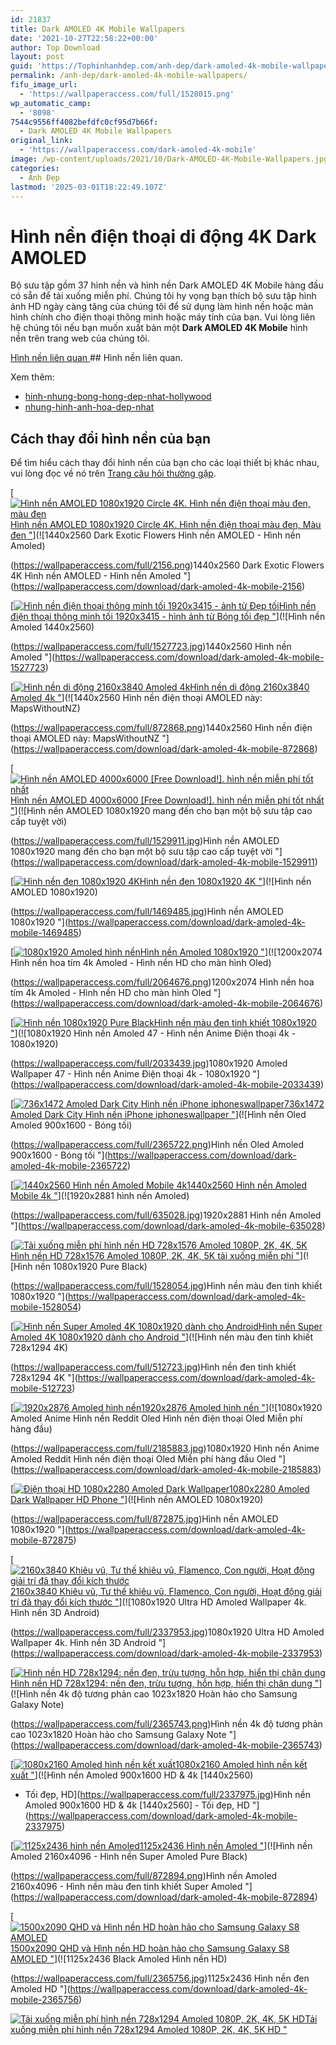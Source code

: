 ```yaml
---
id: 21837
title: Dark AMOLED 4K Mobile Wallpapers
date: '2021-10-27T22:58:22+00:00'
author: Top Download
layout: post
guid: 'https://Tophinhanhdep.com/anh-dep/dark-amoled-4k-mobile-wallpapers/'
permalink: /anh-dep/dark-amoled-4k-mobile-wallpapers/
fifu_image_url:
  - 'https://wallpaperaccess.com/full/1528015.png'
wp_automatic_camp:
  - '8098'
7544c9556ff4082befdfc0cf95d7b66f:
  - Dark AMOLED 4K Mobile Wallpapers
original_link:
  - 'https://wallpaperaccess.com/dark-amoled-4k-mobile'
image: /wp-content/uploads/2021/10/Dark-AMOLED-4K-Mobile-Wallpapers.jpg
categories:
  - Ảnh Đẹp
lastmod: '2025-03-01T18:22:49.107Z'
---
```

# Hình nền điện thoại di động 4K Dark AMOLED

Bộ sưu tập gồm 37 hình nền và hình nền Dark AMOLED 4K Mobile hàng đầu có sẵn để tải xuống miễn phí. Chúng tôi hy vọng bạn thích bộ sưu tập hình ảnh HD ngày càng tăng của chúng tôi để sử dụng làm hình nền hoặc màn hình chính cho điện thoại thông minh hoặc máy tính của bạn. Vui lòng liên hệ chúng tôi nếu bạn muốn xuất bản một **Dark AMOLED 4K Mobile** hình nền trên trang web của chúng tôi.

[Hình nền liên quan ](#related) ## Hình nền liên quan.

   
 Xem thêm:

   
- [hinh-nhung-bong-hong-dep-nhat-hollywood](https://tophinhanhdep.com/gai-xinh/hinh-nhung-bong-hong-dep-nhat-hollywood/)
- [nhung-hinh-anh-hoa-dep-nhat](https://tophinhanhdep.com/hinh-hoa-dep/nhung-hinh-anh-hoa-dep-nhat/)

## Cách thay đổi hình nền của bạn

Để tìm hiểu cách thay đổi hình nền của bạn cho các loại thiết bị khác nhau, vui lòng đọc về nó trên [Trang câu hỏi thường gặp](https://tophinhanhdep.com/faq/).

  
[[![Hình nền AMOLED 1080x1920 Circle 4K.  Hình nền điện thoại màu đen, màu đen](https://wallpaperaccess.com/full/1528015.png)Hình nền AMOLED 1080x1920 Circle 4K. Hình nền điện thoại màu đen, Màu đen "](https://wallpaperaccess.com/download/dark-amoled-4k-mobile-1528015)](![1440x2560 Dark Exotic Flowers Hình nền AMOLED - Hình nền Amoled)

(https://wallpaperaccess.com/full/2156.png)1440x2560 Dark Exotic Flowers 4K Hình nền AMOLED - Hình nền Amoled "](https://wallpaperaccess.com/download/dark-amoled-4k-mobile-2156)

[[![Hình nền điện thoại thông minh tối 1920x3415 - ảnh từ Đẹp tối](https://wallpaperaccess.com/full/943453.jpg)Hình nền điện thoại thông minh tối 1920x3415 - hình ảnh từ Bóng tối đẹp "](https://wallpaperaccess.com/download/dark-amoled-4k-mobile-943453)](![Hình nền Amoled 1440x2560)

(https://wallpaperaccess.com/full/1527723.jpg)1440x2560 Hình nền Amoled "](https://wallpaperaccess.com/download/dark-amoled-4k-mobile-1527723)

[[![Hình nền di động 2160x3840 Amoled 4k](https://wallpaperaccess.com/full/2365711.jpg)Hình nền di động 2160x3840 Amoled 4k "](https://wallpaperaccess.com/download/dark-amoled-4k-mobile-2365711)](![1440x2560 Hình nền điện thoại AMOLED này: MapsWithoutNZ)

(https://wallpaperaccess.com/full/872868.png)1440x2560 Hình nền điện thoại AMOLED này: MapsWithoutNZ "](https://wallpaperaccess.com/download/dark-amoled-4k-mobile-872868)

[[![Hình nền AMOLED 4000x6000 [Free Download!].  hình nền miễn phí tốt nhất](https://wallpaperaccess.com/full/1982613.jpg)Hình nền AMOLED 4000x6000 \[Free Download!\]. hình nền miễn phí tốt nhất "](https://wallpaperaccess.com/download/dark-amoled-4k-mobile-1982613)](![Hình nền AMOLED 1080x1920 mang đến cho bạn một bộ sưu tập cao cấp tuyệt vời)

(https://wallpaperaccess.com/full/1529911.jpg)Hình nền AMOLED 1080x1920 mang đến cho bạn một bộ sưu tập cao cấp tuyệt vời "](https://wallpaperaccess.com/download/dark-amoled-4k-mobile-1529911)

[[![Hình nền đen 1080x1920 4K](https://wallpaperaccess.com/full/2337954.jpg)Hình nền đen 1080x1920 4K "](https://wallpaperaccess.com/download/dark-amoled-4k-mobile-2337954)](![Hình nền AMOLED 1080x1920)

(https://wallpaperaccess.com/full/1469485.jpg)Hình nền AMOLED 1080x1920 "](https://wallpaperaccess.com/download/dark-amoled-4k-mobile-1469485)

[[![1080x1920 Amoled hình nền](https://wallpaperaccess.com/full/619701.jpg)Hình nền Amoled 1080x1920 "](https://wallpaperaccess.com/download/dark-amoled-4k-mobile-619701)](![1200x2074 Hình nền hoa tím 4k Amoled - Hình nền HD cho màn hình Oled)

(https://wallpaperaccess.com/full/2064676.png)1200x2074 Hình nền hoa tím 4k Amoled - Hình nền HD cho màn hình Oled "](https://wallpaperaccess.com/download/dark-amoled-4k-mobile-2064676)

[[![Hình nền 1080x1920 Pure Black](https://wallpaperaccess.com/full/1528051.jpg)Hình nền màu đen tinh khiết 1080x1920 "](https://wallpaperaccess.com/download/dark-amoled-4k-mobile-1528051)](![1080x1920 Hình nền Amoled 47 - Hình nền Anime Điện thoại 4k - 1080x1920)

(https://wallpaperaccess.com/full/2033439.jpg)1080x1920 Amoled Wallpaper 47 - Hình nền Anime Điện thoại 4k - 1080x1920 "](https://wallpaperaccess.com/download/dark-amoled-4k-mobile-2033439)

[[![736x1472 Amoled Dark City Hình nền iPhone iphoneswallpaper](https://wallpaperaccess.com/full/2365721.jpg)736x1472 Amoled Dark City Hình nền iPhone iphoneswallpaper "](https://wallpaperaccess.com/download/dark-amoled-4k-mobile-2365721)](![Hình nền Oled Amoled 900x1600 - Bóng tối)

(https://wallpaperaccess.com/full/2365722.png)Hình nền Oled Amoled 900x1600 - Bóng tối "](https://wallpaperaccess.com/download/dark-amoled-4k-mobile-2365722)

[[![1440x2560 Hình nền Amoled Mobile 4k](https://wallpaperaccess.com/full/2365723.jpg)1440x2560 Hình nền Amoled Mobile 4k "](https://wallpaperaccess.com/download/dark-amoled-4k-mobile-2365723)](![1920x2881 hình nền Amoled)

(https://wallpaperaccess.com/full/635028.jpg)1920x2881 Hình nền Amoled "](https://wallpaperaccess.com/download/dark-amoled-4k-mobile-635028)

[[![Tải xuống miễn phí hình nền HD 728x1576 Amoled 1080P, 2K, 4K, 5K](https://wallpaperaccess.com/full/2064675.jpg)Hình nền HD 728x1576 Amoled 1080P, 2K, 4K, 5K tải xuống miễn phí "](https://wallpaperaccess.com/download/dark-amoled-4k-mobile-2064675)](![Hình nền 1080x1920 Pure Black)

(https://wallpaperaccess.com/full/1528054.jpg)Hình nền màu đen tinh khiết 1080x1920 "](https://wallpaperaccess.com/download/dark-amoled-4k-mobile-1528054)

[[![Hình nền Super Amoled 4K 1080x1920 dành cho Android](https://wallpaperaccess.com/full/1528141.jpg)Hình nền Super Amoled 4K 1080x1920 dành cho Android "](https://wallpaperaccess.com/download/dark-amoled-4k-mobile-1528141)](![Hình nền màu đen tinh khiết 728x1294 4K)

(https://wallpaperaccess.com/full/512723.jpg)Hình nền đen tinh khiết 728x1294 4K "](https://wallpaperaccess.com/download/dark-amoled-4k-mobile-512723)

[[![1920x2876 Amoled hình nền](https://wallpaperaccess.com/full/1529944.jpg)1920x2876 Amoled hình nền "](https://wallpaperaccess.com/download/dark-amoled-4k-mobile-1529944)](![1080x1920 Amoled Anime Hình nền Reddit Oled Hình nền điện thoại Oled Miễn phí hàng đầu)

(https://wallpaperaccess.com/full/2185883.jpg)1080x1920 Hình nền Anime Amoled Reddit Hình nền điện thoại Oled Miễn phí hàng đầu Oled "](https://wallpaperaccess.com/download/dark-amoled-4k-mobile-2185883)

[[![Điện thoại HD 1080x2280 Amoled Dark Wallpaper](https://wallpaperaccess.com/full/1975216.jpg)1080x2280 Amoled Dark Wallpaper HD Phone "](https://wallpaperaccess.com/download/dark-amoled-4k-mobile-1975216)](![Hình nền AMOLED 1080x1920)

(https://wallpaperaccess.com/full/872875.jpg)Hình nền AMOLED 1080x1920 "](https://wallpaperaccess.com/download/dark-amoled-4k-mobile-872875)

[[![2160x3840 Khiêu vũ, Tư thế khiêu vũ, Flamenco, Con người, Hoạt động giải trí đã thay đổi kích thước](https://wallpaperaccess.com/full/1780080.jpg)2160x3840 Khiêu vũ, Tư thế khiêu vũ, Flamenco, Con người, Hoạt động giải trí đã thay đổi kích thước "](https://wallpaperaccess.com/download/dark-amoled-4k-mobile-1780080)](![1080x1920 Ultra HD Amoled Wallpaper 4k.  Hình nền 3D Android)

(https://wallpaperaccess.com/full/2337953.jpg)1080x1920 Ultra HD Amoled Wallpaper 4k. Hình nền 3D Android "](https://wallpaperaccess.com/download/dark-amoled-4k-mobile-2337953)

[[![Hình nền HD 728x1294: nền đen, trừu tượng, hỗn hợp, hiển thị chân dung](https://wallpaperaccess.com/full/1751970.jpg)Hình nền HD 728x1294: nền đen, trừu tượng, hỗn hợp, hiển thị chân dung "](https://wallpaperaccess.com/download/dark-amoled-4k-mobile-1751970)](![Hình nền 4k độ tương phản cao 1023x1820 Hoàn hảo cho Samsung Galaxy Note)

(https://wallpaperaccess.com/full/2365743.png)Hình nền 4k độ tương phản cao 1023x1820 Hoàn hảo cho Samsung Galaxy Note "](https://wallpaperaccess.com/download/dark-amoled-4k-mobile-2365743)

[[![1080x2160 Amoled hình nền kết xuất](https://wallpaperaccess.com/full/2127631.png)1080x2160 Amoled hình nền kết xuất "](https://wallpaperaccess.com/download/dark-amoled-4k-mobile-2127631)](![Hình nền Amoled 900x1600 HD & 4k [1440x2560)

 - Tối đẹp, HD](https://wallpaperaccess.com/full/2337975.jpg)Hình nền Amoled 900x1600 HD &amp; 4k \[1440x2560\] - Tối đẹp, HD "](https://wallpaperaccess.com/download/dark-amoled-4k-mobile-2337975)

[[![1125x2436 hình nền Amoled](https://wallpaperaccess.com/full/1528213.jpg)1125x2436 Hình nền Amoled "](https://wallpaperaccess.com/download/dark-amoled-4k-mobile-1528213)](![Hình nền Amoled 2160x4096 - Hình nền Super Amoled Pure Black)

(https://wallpaperaccess.com/full/872894.png)Hình nền Amoled 2160x4096 - Hình nền màu đen tinh khiết Super Amoled "](https://wallpaperaccess.com/download/dark-amoled-4k-mobile-872894)

[[![1500x2090 QHD và Hình nền HD hoàn hảo cho Samsung Galaxy S8 AMOLED](https://wallpaperaccess.com/full/2127655.jpg)1500x2090 QHD và Hình nền HD hoàn hảo cho Samsung Galaxy S8 AMOLED "](https://wallpaperaccess.com/download/dark-amoled-4k-mobile-2127655)](![1125x2436 Black Amoled Hình nền HD)

(https://wallpaperaccess.com/full/2365756.jpg)1125x2436 Hình nền đen Amoled HD "](https://wallpaperaccess.com/download/dark-amoled-4k-mobile-2365756)

[![Tải xuống miễn phí hình nền 728x1294 Amoled 1080P, 2K, 4K, 5K HD](https://wallpaperaccess.com/full/2365757.jpg)Tải xuống miễn phí hình nền 728x1294 Amoled 1080P, 2K, 4K, 5K HD "](https://wallpaperaccess.com/download/dark-amoled-4k-mobile-2365757)
